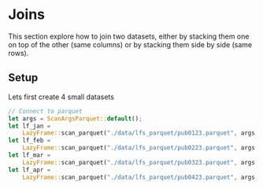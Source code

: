 # Joins

This section explore how to join two datasets, either by stacking them one on top of the other (same columns) or by stacking them side by side (same rows).

## Setup

Lets first create 4 small datasets

```Rust
// Connect to parquet
let args = ScanArgsParquet::default();
let lf_jan =
    LazyFrame::scan_parquet("./data/lfs_parquet/pub0123.parquet", args.clone()).unwrap();
let lf_feb =
    LazyFrame::scan_parquet("./data/lfs_parquet/pub0223.parquet", args.clone()).unwrap();
let lf_mar =
    LazyFrame::scan_parquet("./data/lfs_parquet/pub0323.parquet", args.clone()).unwrap();
let lf_apr =
    LazyFrame::scan_parquet("./data/lfs_parquet/pub0423.parquet", args.clone()).unwrap();
```